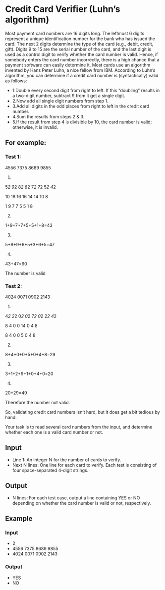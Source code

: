 # Credit Card Verifier (Luhn’s algorithm)
Most payment card numbers are 16 digits long. The leftmost 6 digits represent a unique identification number for the bank who has issued the card. The next 2 digits determine the type of the card (e.g., debit, credit, gift). Digits 9 to 15 are the serial number of the card, and the last digit is used as a control digit to verify whether the card number is valid. Hence, if somebody enters the card number incorrectly, there is a high chance that a payment software can easily determine it.
Most cards use an algorithm invented by Hans Peter Luhn, a nice fellow from IBM. According to Luhn’s algorithm, you can determine if a credit card number is (syntactically) valid as follows:

* 1.Double every second digit from right to left. If this “doubling” results in a two-digit number, subtract 9 from it get a single digit.
* 2.Now add all single digit numbers from step 1.
* 3.Add all digits in the odd places from right to left in the credit card number.
* 4.Sum the results from steps 2 & 3.
* 5.If the result from step 4 is divisible by 10, the card number is valid; otherwise, it is invalid.

## For example:

### Test 1:
4556 7375 8689 9855

1.
5*2 9*2 8*2 8*2 7*2 7*2 5*2 4*2

10 18 16 16 14 14 10 8

1 9 7 7 5 5 1 8

2.
1+9+7+7+5+5+1+8=43

3.
5+8+9+6+5+3+6+5=47

4.
43+47=90

The number is valid

### Test 2:
4024 0071 0902 2143

1.
4*2 2*2 0*2 0*2 7*2 0*2 2*2 4*2

8 4 0 0 14 0 4 8

8 4 0 0 5 0 4 8

2.
8+4+0+0+5+0+4+8=29

3.
3+1+2+9+1+0+4+0=20

4.
20+29=49

Therefore the number not valid.

So, validating credit card numbers isn’t hard, but it does get a bit tedious by hand.

Your task is to read several card numbers from the input, and determine whether each one is a valid card number or not.

## Input
* Line 1: An integer N for the number of cards to verify.
* Next N lines: One line for each card to verify. Each test is consisting of four space-separated 4-digit strings.

## Output
* N lines: For each test case, output a line containing YES or NO depending on whether the card number is valid or not, respectively.

## Example
### Input
* 2
* 4556 7375 8689 9855
* 4024 0071 0902 2143

### Output
* YES
* NO